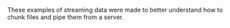These examples of streaming data were made to better understand how to chunk files and pipe them from a server. 
